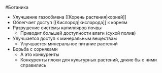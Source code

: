 #Ботаника 
- Улучшение газообмена [[Корень растения|корней]]
- Облегчает доступ [[Кислород|кислорода]] к корням
- Разрушение системы капилляров почвы
	- Приводит большей доступности влаги (сухой полив)
- Улучшается доступ к минеральным веществам
	- Улучшается минеральное питание растений
- Борьба с сорняками 
	- А это конкуренты
	- Конкуренты плохи для культурных растений, дикие бы с ними справились